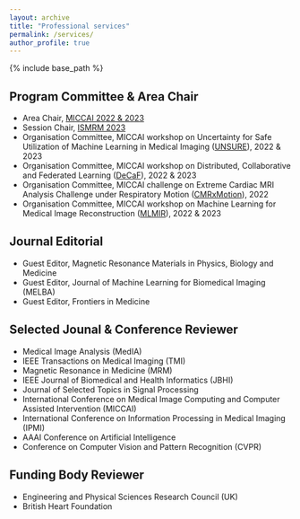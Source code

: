 ```yaml
---
layout: archive
title: "Professional services"
permalink: /services/
author_profile: true
---
```


{% include base_path %}

Program Committee & Area Chair
------
- Area Chair, [MICCAI 2022 & 2023](https://conferences.miccai.org/2023/en/)
- Session Chair, [ISMRM 2023](https://www.ismrm.org/23m/)
- Organisation Committee, MICCAI workshop on Uncertainty for Safe Utilization of Machine Learning in Medical Imaging ([UNSURE](https://unsuremiccai.github.io/)), 2022 & 2023
- Organisation Committee, MICCAI workshop on Distributed, Collaborative and Federated Learning ([DeCaF](https://decaf-workshop.github.io/decaf-2022/)), 2022 & 2023
- Organisation Committee, MICCAI challenge on Extreme Cardiac MRI Analysis Challenge under Respiratory Motion ([CMRxMotion](http://cmr.miccai.cloud/)), 2022
- Organisation Committee, MICCAI workshop on Machine Learning for Medical Image Reconstruction ([MLMIR](https://sites.google.com/view/mlmir2022)), 2022 & 2023

Journal Editorial
------
- Guest Editor, Magnetic Resonance Materials in Physics, Biology and Medicine
- Guest Editor, Journal of Machine Learning for Biomedical Imaging (MELBA)
- Guest Editor, Frontiers in Medicine

Selected Jounal & Conference Reviewer
------
- Medical Image Analysis (MedIA)
- IEEE Transactions on Medical Imaging (TMI)
- Magnetic Resonance in Medicine (MRM)
- IEEE Journal of Biomedical and Health Informatics (JBHI)
- Journal of Selected Topics in Signal Processing
- International Conference on Medical Image Computing and Computer Assisted Intervention (MICCAI)
- International Conference on Information Processing in Medical Imaging (IPMI)
- AAAI Conference on Artificial Intelligence
- Conference on Computer Vision and Pattern Recognition (CVPR)

Funding Body Reviewer
------
- Engineering and Physical Sciences Research Council (UK)
- British Heart Foundation
